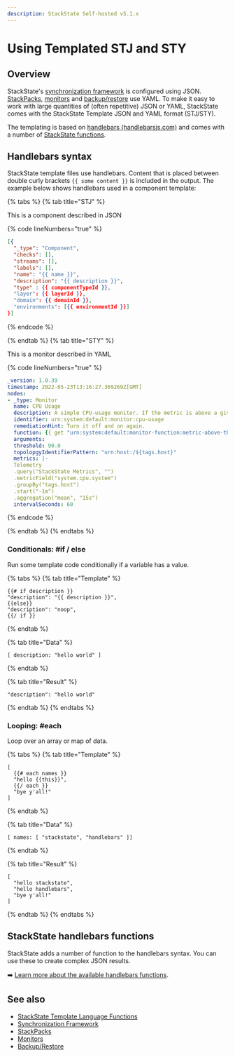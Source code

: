```yaml
---
description: StackState Self-hosted v5.1.x 
---
```


# Using Templated STJ and STY

## Overview

StackState's [synchronization framework](/configure/topology/sync.md#template-functions "StackState Self-Hosted only") is configured using JSON. [StackPacks](/develop/developer-guides/stackpack/develop_stackpacks.md "StackState Self-Hosted only"), [monitors](/develop/developer-guides/monitors/create-custom-monitors.md "StackState Self-Hosted only") and [backup/restore](/setup/data-management/backup_restore/ "StackState Self-Hosted only") use YAML. To make it easy to work with large quantities of \(often repetitive\) JSON or YAML, StackState comes with the StackState Template JSON and YAML format (STJ/STY).

The templating is based on [handlebars \(handlebarsjs.com\)](https://handlebarsjs.com/) and comes with a number of [StackState functions](st_reference.md).

## Handlebars syntax

StackState template files use handlebars. Content that is placed between double curly brackets `{{ some content }}` is included in the output. The example below shows handlebars used in a component template:

{% tabs %}
{% tab title="STJ" %}

This is a component described in JSON

{% code lineNumbers="true" %}
```json
[{
  "_type": "Component",
  "checks": [],
  "streams": [],
  "labels": [],
  "name": "{{ name }}",
  "description": "{{ description }}",
  "type" : {{ componentTypeId }},
  "layer": {{ layerId }},
  "domain": {{ domainId }},
  "environments": [{{ environmentId }}]
}]
```
{% endcode %}

{% endtab %}
{% tab title="STY" %}

This is a monitor described in YAML

{% code lineNumbers="true" %}
```yaml
_version: 1.0.39
timestamp: 2022-05-23T13:16:27.369269Z[GMT]
nodes:
- _type: Monitor
  name: CPU Usage
  description: A simple CPU-usage monitor. If the metric is above a given threshold, the state is set to CRITICAL.
  identifier: urn:system:default:monitor:cpu-usage
  remediationHint: Turn it off and on again.
  function: {{ get "urn:system:default:monitor-function:metric-above-threshold" }}
  arguments:
  threshold: 90.0
  topolopgyIdentifierPattern: "urn:host:/${tags.host}"
  metrics: |-
  Telemetry
  .query("StackState Metrics", "")
  .metricField("system.cpu.system")
  .groupBy("tags.host")
  .start("-1m")
  .aggregation("mean", "15s")
  intervalSeconds: 60
```
{% endcode %}

{% endtab %}
{% endtabs %}


### Conditionals: \#if / else

Run some template code conditionally if a variable has a value.

{% tabs %}
{% tab title="Template" %}
```text
{{# if description }}
"description": "{{ description }}",
{{else}}
"description": "noop",
{{/ if }}
```
{% endtab %}

{% tab title="Data" %}
```text
[ description: "hello world" ]
```
{% endtab %}

{% tab title="Result" %}
```text
"description": "hello world"
```
{% endtab %}
{% endtabs %}

### Looping: \#each

Loop over an array or map of data.

{% tabs %}
{% tab title="Template" %}
```text
[
  {{# each names }}
  "hello {{this}}",
  {{/ each }}
  "bye y'all!"
]
```
{% endtab %}

{% tab title="Data" %}
```text
[ names: [ "stackstate", "handlebars" ]]
```
{% endtab %}

{% tab title="Result" %}
```text
[
  "hello stackstate",
  "hello handlebars",
  "bye y'all!"
]
```
{% endtab %}
{% endtabs %}

## StackState handlebars functions

StackState adds a number of function to the handlebars syntax. You can use these to create complex JSON results.

➡️ [Learn more about the available handlebars functions](st_reference.md).

## See also

* [StackState Template Language Functions](st_reference.md)
* [Synchronization Framework](/configure/topology/sync.md#template-functions "StackState Self-Hosted only")
* [StackPacks](/develop/developer-guides/stackpack/develop_stackpacks.md "StackState Self-Hosted only")
* [Monitors](/develop/developer-guides/monitors/create-custom-monitors.md)
* [Backup/Restore](/setup/data-management/backup_restore/ "StackState Self-Hosted only")
